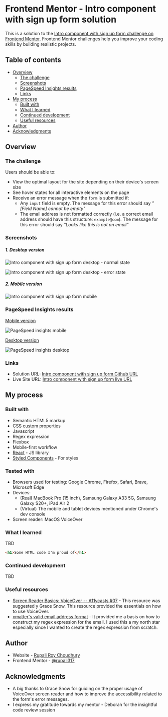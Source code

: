 # Frontend Mentor - Intro component with sign up form solution

This is a solution to the [Intro component with sign up form challenge on Frontend Mentor](https://www.frontendmentor.io/challenges/intro-component-with-signup-form-5cf91bd49edda32581d28fd1). Frontend Mentor challenges help you improve your coding skills by building realistic projects.

## Table of contents

- [Overview](#overview)
  - [The challenge](#the-challenge)
  - [Screenshots](#screenshot)
  - [PageSpeed Insights results](#pagespeed-insights-results)
  - [Links](#links)
- [My process](#my-process)
  - [Built with](#built-with)
  - [What I learned](#what-i-learned)
  - [Continued development](#continued-development)
  - [Useful resources](#useful-resources)
- [Author](#author)
- [Acknowledgments](#acknowledgments)

## Overview

### The challenge

Users should be able to:

- View the optimal layout for the site depending on their device's screen size
- See hover states for all interactive elements on the page
- Receive an error message when the `form` is submitted if:
  - Any `input` field is empty. The message for this error should say _"[Field Name] cannot be empty"_
  - The email address is not formatted correctly (i.e. a correct email address should have this structure: `example@com`). The message for this error should say _"Looks like this is not an email"_

### Screenshots

##### 1. Desktop version

![Intro component with sign up form desktop - normal state](./public/screenshots/Desktop-normal-state.png)

![Intro component with sign up form desktop - error state](./public/screenshots/Desktop-error-state.png)

##### 2. Mobile version

![Intro component with sign up form mobile](./public/screenshots/Mobile-normal-state.png)

### PageSpeed Insights results

[Mobile version](https://pagespeed.web.dev/analysis/https-intro-component-sign-up-form-rc-netlify-app/lx7n0fty6v?form_factor=mobile)

![PageSpeed insights mobile](./public/screenshots/Page-speed-insights-mobile.png)

[Desktop version](https://pagespeed.web.dev/analysis/https-intro-component-sign-up-form-rc-netlify-app/lx7n0fty6v?form_factor=desktop)

![PageSpeed insights desktop](./public/screenshots/Page-speed-insights-desktop.png)

### Links

- Solution URL: [Intro component with sign up form Github URL](https://github.com/rupali317/intro-component-sign-up-form)
- Live Site URL: [Intro component with sign up form live URL](https://intro-component-sign-up-form-rc.netlify.app/)

## My process

### Built with

- Semantic HTML5 markup
- CSS custom properties
- Javascript
- Regex expression
- Flexbox
- Mobile-first workflow
- [React](https://reactjs.org/) - JS library
- [Styled Components](https://styled-components.com/) - For styles

### Tested with

- Browsers used for testing: Google Chrome, Firefox, Safari, Brave, Microsoft Edge
- Devices:
  - (Real) MacBook Pro (15 inch), Samsung Galaxy A33 5G, Samsung Galaxy S20+, iPad Air 2
  - (Virtual) The mobile and tablet devices mentioned under Chrome's dev console
- Screen reader: MacOS VoiceOver

### What I learned

TBD

```html
<h1>Some HTML code I'm proud of</h1>
```

### Continued development

TBD

### Useful resources

- [Screen Reader Basics: VoiceOver -- A11ycasts #07](https://www.youtube.com/watch?v=5R-6WvAihms) - This resource was suggested y Grace Snow. This resource provided the essentials on how to use VoiceOver.
- [xmatter's valid email address format](https://help.xmatters.com/ondemand/trial/valid_email_format.htm#:~:text=A%20valid%20email%20address%20consists,com%22%20is%20the%20email%20domain) - It provided me a basis on how to construct my regex expression for the email. I used this a my north star especially since I wanted to create the regex expression from scratch.

## Author

- Website - [Rupali Roy Choudhury](https://www.linkedin.com/in/rupali-rc/)
- Frontend Mentor - [@rupali317](https://www.frontendmentor.io/profile/rupali317)

## Acknowledgments

- A big thanks to Grace Snow for guiding on the proper usage of VoiceOver screen reader and how to improve the accessibility related to the form's error messages.
- I express my gratitude towards my mentor - Deborah for the insightful code review session
